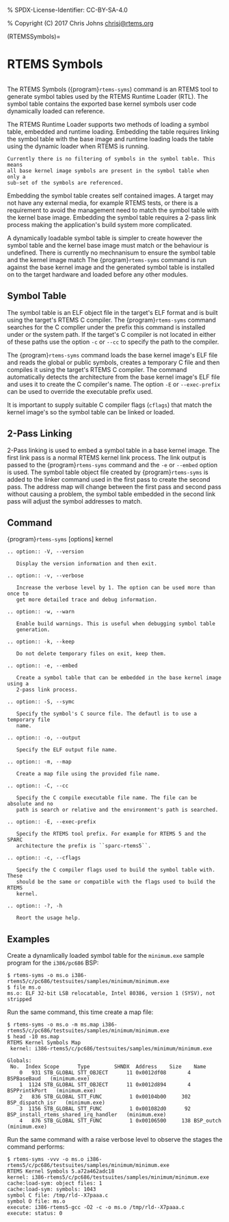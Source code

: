 % SPDX-License-Identifier: CC-BY-SA-4.0

% Copyright (C) 2017 Chris Johns <chrisj@rtems.org>

(RTEMSSymbols)=

# RTEMS Symbols

```{index} Tools, rtems-syms
```

The RTEMS Symbols ({program}`rtems-syms`) command is an RTEMS tool to generate
symbol tables used by the RTEMS Runtime Loader (RTL). The symbol table contains
the exported base kernel symbols user code dynamically loaded can reference.

The RTEMS Runtime Loader supports two methods of loading a symbol table,
embedded and runtime loading. Embedding the table requires linking the symbol
table with the base image and runtime loading loads the table using the dynamic
loader when RTEMS is running.

```{sidebar} *Filtering Symbols*
Currently there is no filtering of symbols in the symbol table. This means
all base kernel image symbols are present in the symbol table when only a
sub-set of the symbols are referenced.
```

Embedding the symbol table creates self contained images. A target may not have
any external media, for example RTEMS tests, or there is a requirement to avoid
the management need to match the symbol table with the kernel base
image. Embedding the symbol table requires a 2-pass link process making the
application's build system more complicated.

A dynamically loadable symbol table is simpler to create however the symbol
table and the kernel base image must match or the behaviour is undefined. There
is currently no mechnanisum to ensure the symbol table and the kernel image
match The {program}`rtems-syms` command is run against the base kernel image
and the generated symbol table is installed on to the target hardware and
loaded before any other modules.

## Symbol Table

The symbol table is an ELF object file in the target's ELF format and is built
using the target's RTEMS C compiler. The {program}`rtems-syms` command searches
for the C compller under the prefix this command is installed under or the
system path. If the target's C compiler is not located in either of these paths
use the option `-c` or `--cc` to specify the path to the compiler.

The {program}`rtems-syms` command loads the base kernel image's ELF file and
reads the global or public symbols, creates a temporary C file and then
compiles it using the target's RTEMS C compiler. The command automatically
detects the architecture from the base kernel image's ELF file and uses it to
create the C compiler's name. The option `-E` or `--exec-prefix` can be
used to override the executable prefix used.

It is important to supply suitable C compiler flags (`cflags`) that match the
kernel image's so the symbol table can be linked or loaded.

## 2-Pass Linking

2-Pass linking is used to embed a symbol table in a base kernel image. The
first link pass is a normal RTEMS kernel link process. The link output is
passed to the {program}`rtems-syms` command and the `-e` or `--embed`
option is used. The symbol table object file created by {program}`rtems-syms`
is added to the linker command used in the first pass to create the second
pass. The address map will change between the first pass and second pass
without causing a problem, the symbol table embedded in the second link pass
will adjust the symbol addresses to match.

## Command

{program}`rtems-syms` [options] kernel

```{eval-rst}
.. option:: -V, --version

   Display the version information and then exit.
```

```{eval-rst}
.. option:: -v, --verbose

   Increase the verbose level by 1. The option can be used more than once to
   get more detailed trace and debug information.
```

```{eval-rst}
.. option:: -w, --warn

   Enable build warnings. This is useful when debugging symbol table
   generation.
```

```{eval-rst}
.. option:: -k, --keep

   Do not delete temporary files on exit, keep them.
```

```{eval-rst}
.. option:: -e, --embed

   Create a symbol table that can be embedded in the base kernel image using a
   2-pass link process.
```

```{eval-rst}
.. option:: -S, --symc

   Specify the symbol's C source file. The defautl is to use a temporary file
   name.
```

```{eval-rst}
.. option:: -o, --output

   Specify the ELF output file name.
```

```{eval-rst}
.. option:: -m, --map

   Create a map file using the provided file name.
```

```{eval-rst}
.. option:: -C, --cc

   Specify the C compile executable file name. The file can be absolute and no
   path is search or relative and the environment's path is searched.
```

```{eval-rst}
.. option:: -E, --exec-prefix

   Specify the RTEMS tool prefix. For example for RTEMS 5 and the SPARC
   architecture the prefix is ``sparc-rtems5``.
```

```{eval-rst}
.. option:: -c, --cflags

   Specify the C compiler flags used to build the symbol table with. These
   should be the same or compatible with the flags used to build the RTEMS
   kernel.
```

```{eval-rst}
.. option:: -?, -h

   Reort the usage help.
```

## Examples

Create a dynamlically loaded symbol table for the `minimum.exe` sample
program for the `i386/pc686` BSP:

```none
$ rtems-syms -o ms.o i386-rtems5/c/pc686/testsuites/samples/minimum/minimum.exe
$ file ms.o
ms.o: ELF 32-bit LSB relocatable, Intel 80386, version 1 (SYSV), not stripped
```

Run the same command, this time create a map file:

```none
$ rtems-syms -o ms.o -m ms.map i386-rtems5/c/pc686/testsuites/samples/minimum/minimum.exe
$ head -10 ms.map
RTEMS Kernel Symbols Map
 kernel: i386-rtems5/c/pc686/testsuites/samples/minimum/minimum.exe

Globals:
 No.  Index Scope      Type        SHNDX  Address    Size    Name
    0   931 STB_GLOBAL STT_OBJECT      11 0x0012df08       4 BSPBaseBaud   (minimum.exe)
    1  1124 STB_GLOBAL STT_OBJECT      11 0x0012d894       4 BSPPrintkPort   (minimum.exe)
    2   836 STB_GLOBAL STT_FUNC         1 0x00104b00     302 BSP_dispatch_isr   (minimum.exe)
    3  1156 STB_GLOBAL STT_FUNC         1 0x001082d0      92 BSP_install_rtems_shared_irq_handler   (minimum.exe)
    4   876 STB_GLOBAL STT_FUNC         1 0x00106500     138 BSP_outch   (minimum.exe)
```

Run the same command with a raise verbose level to observe the stages the
command performs:

```none
$ rtems-syms -vvv -o ms.o i386-rtems5/c/pc686/testsuites/samples/minimum/minimum.exe
RTEMS Kernel Symbols 5.a72a462adc18
kernel: i386-rtems5/c/pc686/testsuites/samples/minimum/minimum.exe
cache:load-sym: object files: 1
cache:load-sym: symbols: 1043
symbol C file: /tmp/rld--X7paaa.c
symbol O file: ms.o
execute: i386-rtems5-gcc -O2 -c -o ms.o /tmp/rld--X7paaa.c
execute: status: 0
```

